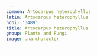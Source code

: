 ```yaml
---
common: Artocarpus heterophyllus
latin: Artocarpus heterophyllus
ncbi: '3489'
title: Artocarpus heterophyllus
group: Plants and Fungi
image: .na.character

---
```

